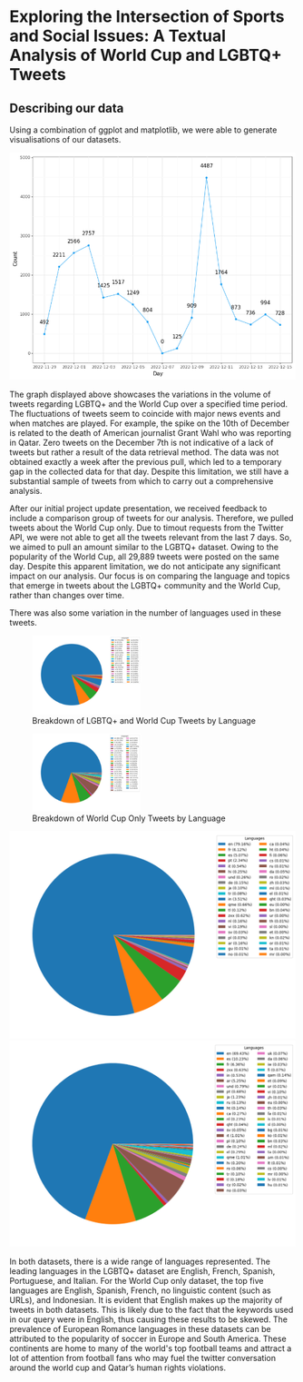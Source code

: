 # Exploring the Intersection of Sports and Social Issues: A Textual Analysis of World Cup and LGBTQ+ Tweets

## Describing our data

Using a combination of ggplot and matplotlib, we were able to generate visualisations of our datasets.

![alt text](Images/line_chart_tweet_count_A.png)

The graph displayed above showcases the variations in the volume of tweets regarding LGBTQ+ and the World Cup over a specified time period. The fluctuations of tweets seem to coincide with major news events and when matches are played. For example, the spike on the 10th of December is related to the death of American journalist Grant Wahl who was reporting in Qatar. Zero tweets on the  December 7th is not indicative of a lack of tweets but rather a result of the data retrieval method. The data was not obtained exactly a week after the previous pull, which led to a temporary gap in the collected data for that day. Despite this limitation, we still have a substantial sample of tweets from which to carry out a comprehensive analysis.

After our initial project update presentation, we received feedback to include a comparison group of tweets for our analysis. Therefore, we pulled tweets about the World Cup only. Due to timout requests from the Twitter API, we were not able to get all the tweets relevant from the last 7 days. So, we aimed to pull an amount similar to the LGBTQ+ dataset. Owing to the popularity of the World Cup, all 29,889 tweets were posted on the same day. Despite this apparent limitation, we do not anticipate any significant impact on our analysis. Our focus is on comparing the language and topics that emerge in tweets about the LGBTQ+ community and the World Cup, rather than changes over time.

There was also some variation in the number of languages used in these tweets.


<p float="left">
  <figure>
    <img src="Images/df_both_language_pie_chart.png" width="45%" />
    <figcaption>Breakdown of LGBTQ+ and World Cup Tweets by Language</figcaption>
  </figure>
  <figure>
    <img src="Images/df_wc_language_pie_chart.png" width="45%" />
    <figcaption>Breakdown of World Cup Only Tweets by Language</figcaption>
  </figure>
</p>




![alt text](Images/df_both_language_pie_chart.png) ![alt text](Images/df_wc_language_pie_chart.png)



In both datasets, there is a wide range of languages represented. The leading languages in the LGBTQ+ dataset are English, French, Spanish, Portuguese, and Italian. For the World Cup only dataset, the top five languages are English, Spanish, French, no linguistic content (such as URLs), and Indonesian. It is evident that English makes up the majority of tweets in both datasets. This is likely due to the fact that the keywords used in our query were in English, thus causing these results to be skewed. The prevalence of European Romance languages in these datasets can be attributed to the popularity of soccer in Europe and South America. These continents are home to many of the world's top football teams and attract a lot of attention from football fans who may fuel the twitter conversation around the world cup and Qatar’s human rights violations.
